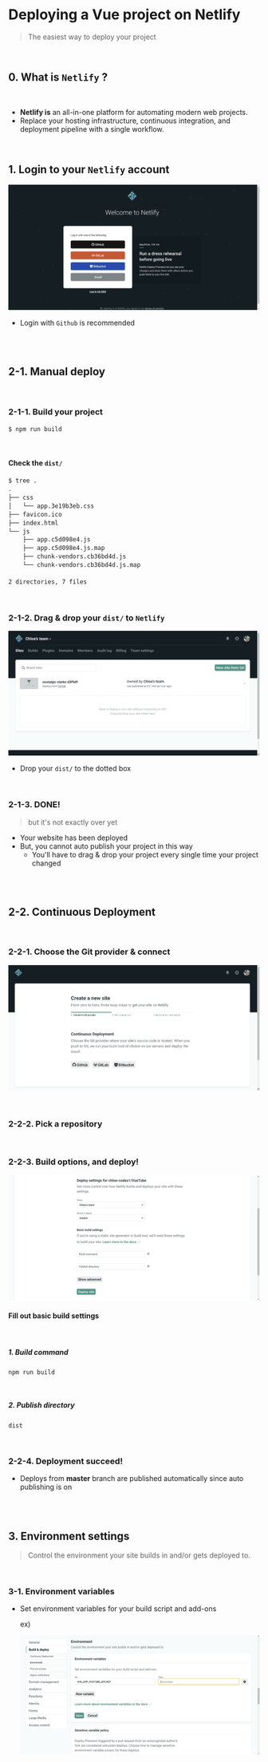 # Deploying a Vue project on Netlify

> The easiest way to deploy your project

<br>

## 0. What is `Netlify` ?

<br>

- **Netlify is** an all-in-one platform for automating modern web projects. 
- Replace your hosting infrastructure, continuous integration, and deployment pipeline with a single workflow.



<br>

## 1. Login to your `Netlify` account

![image-20200603094640326](../../images/image-20200603094640326.png) 

- Login with `Github` is recommended

<br>

<br>

## 2-1. Manual deploy

<br>

### 2-1-1. Build your project

```bash
$ npm run build
```

<br>

#### Check the `dist/`

```bash
$ tree .
.
├── css
│   └── app.3e19b3eb.css
├── favicon.ico
├── index.html
└── js
    ├── app.c5d098e4.js
    ├── app.c5d098e4.js.map
    ├── chunk-vendors.cb36bd4d.js
    └── chunk-vendors.cb36bd4d.js.map

2 directories, 7 files
```

<br>

### 2-1-2. Drag & drop your `dist/` to `Netlify`

![image-20200603095527941](../../images/image-20200603095527941.png)

- Drop your `dist/` to the dotted box

<br>

### 2-1-3. DONE! 

> but it's not exactly over yet

- Your website has been deployed
- But, you cannot auto publish your project in this way
  - You'll have to drag & drop your project every single time your project changed

<br>

<br>

## 2-2. Continuous Deployment

<br>

### 2-2-1. Choose the Git provider & connect

![image-20200603101141684](../../images/image-20200603101141684.png) 

<br>

### 2-2-2. Pick a repository

<br>

### 2-2-3. Build options, and deploy!

![image-20200603101750885](../../images/image-20200603101750885.png)

#### Fill out basic build settings

<br>

##### 1. Build command

```
npm run build
```

<br>

##### 2. Publish directory 

```
dist
```

<br>

### 2-2-4. Deployment succeed!

- Deploys from **master** branch are published automatically since auto publishing is on

<br>

<br>

## 3. Environment settings

> Control the environment your site builds in and/or gets deployed to.

<br>

### 3-1. Environment variables

- Set environment variables for your build script and add-ons

  ex)

  ![image-20200603103205405](../../images/image-20200603103205405.png)